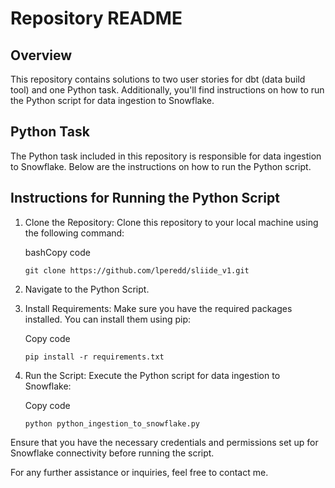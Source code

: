 Repository README
=================

Overview
--------

This repository contains solutions to two user stories for dbt (data build tool) and one Python task. Additionally, you'll find instructions on how to run the Python script for data ingestion to Snowflake.


Python Task
-----------

The Python task included in this repository is responsible for data ingestion to Snowflake. Below are the instructions on how to run the Python script.

Instructions for Running the Python Script
------------------------------------------

1.  Clone the Repository: Clone this repository to your local machine using the following command:

    bashCopy code

    `git clone https://github.com/lperedd/sliide_v1.git`

2.  Navigate to the Python Script.

3.  Install Requirements: Make sure you have the required packages installed. You can install them using pip:

    Copy code

    `pip install -r requirements.txt`

4.  Run the Script: Execute the Python script for data ingestion to Snowflake:

    Copy code

    `python python_ingestion_to_snowflake.py`

Ensure that you have the necessary credentials and permissions set up for Snowflake connectivity before running the script.

For any further assistance or inquiries, feel free to contact me.